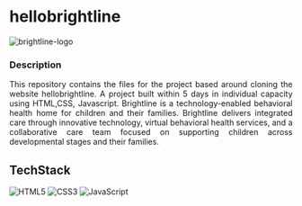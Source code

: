 # hellobrightline
![brightline-logo](https://user-images.githubusercontent.com/112663758/211524706-197ac926-3e86-4950-b7b2-4b79f9124fd0.svg)

### Description

<p align="justify">
This repository contains the files for the project based around cloning the website hellobrightline.  A project built within 5 days in individual capacity using HTML,CSS, Javascript. Brightline is a technology-enabled behavioral health home for children and their families. Brightline delivers integrated care through innovative technology, virtual behavioral health services, and a collaborative care team focused on supporting children across developmental stages and their families.
</p>

## TechStack

![HTML5](https://img.shields.io/badge/HTML5-E34F26?style=for-the-badge&logo=html5&logoColor=white)
![CSS3](https://img.shields.io/badge/CSS3-1572B6?style=for-the-badge&logo=css3&logoColor=white)
![JavaScript](https://img.shields.io/badge/JavaScript-323330?style=for-the-badge&logo=javascript&logoColor=F7DF1E)

